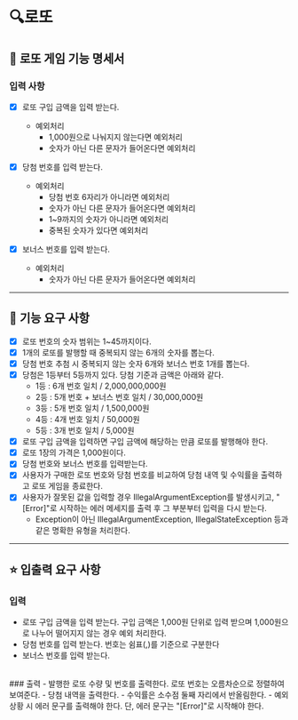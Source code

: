 # 🔍로또

## 📣 로또 게임 기능 명세서

### 입력 사항

- [x] 로또 구입 금액을 입력 받는다.
   - 예외처리
      - 1,000원으로 나눠지지 않는다면 예외처리
      - 숫자가 아닌 다른 문자가 들어온다면 예외처리

- [x] 당첨 번호를 입력 받는다.
   - 예외처리
      - 당첨 번호 6자리가 아니라면 예외처리
      - 숫자가 아닌 다른 문자가 들어온다면 예외처리
      - 1~9까지의 숫자가 아니라면 예외처리
      - 중복된 숫자가 있다면 예외처리

- [x] 보너스 번호를 입력 받는다.
   - 예외처리
      - 숫자가 아닌 다른 문자가 들어온다면 예외처리

---


## 🚀 기능 요구 사항

- [x] 로또 번호의 숫자 범위는 1~45까지이다.
- [x] 1개의 로또를 발행할 때 중복되지 않는 6개의 숫자를 뽑는다.
- [x] 당첨 번호 추첨 시 중복되지 않는 숫자 6개와 보너스 번호 1개를 뽑는다.
- [x] 당첨은 1등부터 5등까지 있다. 당첨 기준과 금액은 아래와 같다.
   - 1등 : 6개 번호 일치 / 2,000,000,000원
   - 2등 : 5개 번호 + 보너스 번호 일치 / 30,000,000원
   - 3등 : 5개 번호 일치 / 1,500,000원
   - 4등 : 4개 번호 일치 / 50,000원
   - 5등 : 3개 번호 일치 / 5,000원
- [x] 로또 구입 금액을 입력하면 구입 금액에 해당하는 만큼 로또를 발행해야 한다.
- [x] 로또 1장의 가격은 1,000원이다.
- [x] 당첨 번호와 보너스 번호를 입력받는다.
- [x] 사용자가 구매한 로또 번호와 당첨 번호를 비교하여 당첨 내역 및 수익률을 출력하고 로또 게임을 종료한다.
- [x] 사용자가 잘못된 값을 입력할 경우 IllegalArgumentException를 발생시키고, "[Error]"로 시작하는 에러 메세지를 출력 후 그 부분부터 입력을 다시 받는다.
   - Exception이 아닌 IllegalArgumentException, IllegalStateException 등과 같은 명확한 유형을 처리한다.
---

## ⭐ 입출력 요구 사항

### 입력
- 로또 구입 금액을 입력 받는다. 구입 금액은 1,000원 단위로 입력 받으며 1,000원으로 나누어 떨어지지 않는 경우 예외 처리한다.
- 당첨 번호를 입력 받는다. 번호는 쉼표(,)를 기준으로 구분한다
- 보너스 번호를 입력 받는다.
<br>
### 출력
- 발행한 로또 수량 및 번호를 출력한다. 로또 번호는 오름차순으로 정렬하여 보여준다.
- 당첨 내역을 출력한다.
- 수익률은 소수점 둘째 자리에서 반올림한다.
- 예외 상황 시 에러 문구를 출력해야 한다. 단, 에러 문구는 "[Error]"로 시작해야 한다.


